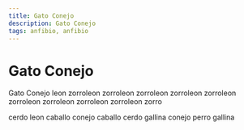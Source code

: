 ```yaml
---
title: Gato Conejo
description: Gato Conejo
tags: anfibio, anfibio
---
```


# Gato Conejo

Gato Conejo leon zorroleon zorroleon zorroleon zorroleon zorroleon zorroleon zorroleon zorroleon zorroleon zorro

cerdo leon caballo conejo caballo cerdo gallina conejo perro gallina